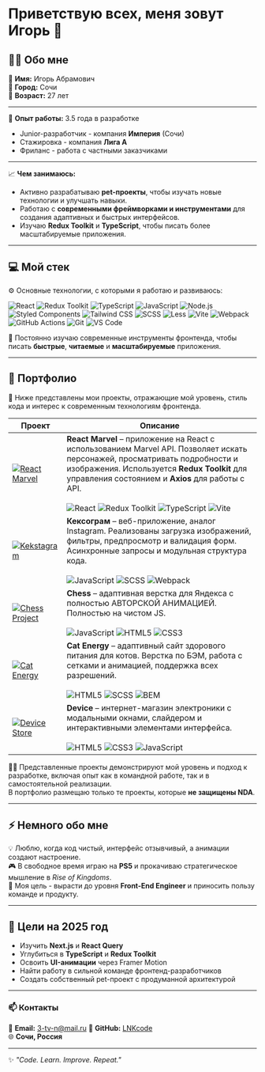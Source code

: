 # Приветствую всех, меня зовут Игорь 👋

## 👨‍💻 Обо мне

👤 **Имя:** Игорь Абрамович  
📍 **Город:** Сочи  
🎂 **Возраст:** 27 лет  

---

💼 **Опыт работы:** 3.5 года в разработке  
- Junior-разработчик - компания **Империя** (Сочи)  
- Стажировка - компания **Лига А**  
- Фриланс - работа с частными заказчиками  

---

📈 **Чем занимаюсь:**
- Активно разрабатываю **pet-проекты**, чтобы изучать новые технологии и улучшать навыки.  
- Работаю с **современными фреймворками и инструментами** для создания адаптивных и быстрых интерфейсов.  
- Изучаю **Redux Toolkit** и **TypeScript**, чтобы писать более масштабируемые приложения.  

---

## 💻 Мой стек

⚙️ Основные технологии, с которыми я работаю и развиваюсь:

![React](https://img.shields.io/badge/-React-20232A?style=for-the-badge&logo=react)
![Redux Toolkit](https://img.shields.io/badge/-Redux%20Toolkit-764ABC?style=for-the-badge&logo=redux)
![TypeScript](https://img.shields.io/badge/-TypeScript-007ACC?style=for-the-badge&logo=typescript)
![JavaScript](https://img.shields.io/badge/-JavaScript-F7DF1E?style=for-the-badge&logo=javascript)
![Node.js](https://img.shields.io/badge/-Node.js-339933?style=for-the-badge&logo=node.js)
![Styled Components](https://img.shields.io/badge/-Styled%20Components-DB7093?style=for-the-badge&logo=styledcomponents)
![Tailwind CSS](https://img.shields.io/badge/-Tailwind%20CSS-06B6D4?style=for-the-badge&logo=tailwindcss)
![SCSS](https://img.shields.io/badge/-SCSS-CC6699?style=for-the-badge&logo=sass)
![Less](https://img.shields.io/badge/-Less-1D365D?style=for-the-badge&logo=less)
![Vite](https://img.shields.io/badge/-Vite-646CFF?style=for-the-badge&logo=vite)
![Webpack](https://img.shields.io/badge/-Webpack-8DD6F9?style=for-the-badge&logo=webpack)
![GitHub Actions](https://img.shields.io/badge/-GitHub%20Actions-2088FF?style=for-the-badge&logo=githubactions)
![Git](https://img.shields.io/badge/-Git-F05032?style=for-the-badge&logo=git)
![VS Code](https://img.shields.io/badge/-VS%20Code-007ACC?style=for-the-badge&logo=visualstudiocode)

🧠 Постоянно изучаю современные инструменты фронтенда, чтобы писать **быстрые**, **читаемые** и **масштабируемые** приложения.

---

## 🧩 Портфолио

🎨 Ниже представлены мои проекты, отражающие мой уровень, стиль кода и интерес к современным технологиям фронтенда.

| Проект | Описание |
|--------|-----------|
| [![React Marvel](https://via.placeholder.com/300x160?text=React+Marvel)]([https://github.com/LNKcode/React-](https://github.com/LNKcode/React-Marvel)) | **React Marvel** – приложение на React с использованием Marvel API. Позволяет искать персонажей, просматривать подробности и изображения. Используется **Redux Toolkit** для управления состоянием и **Axios** для работы с API. <br><br>![React](https://img.shields.io/badge/-React-20232A?style=flat&logo=react) ![Redux Toolkit](https://img.shields.io/badge/-Redux%20Toolkit-764ABC?style=flat&logo=redux) ![TypeScript](https://img.shields.io/badge/-TypeScript-007ACC?style=flat&logo=typescript) ![Vite](https://img.shields.io/badge/-Vite-646CFF?style=flat&logo=vite) |
| [![Kekstagram](https://via.placeholder.com/300x160?text=Kekstagram)](https://lnkcode.github.io/1851473-kekstagram-31/#) | **Кексограм** – веб-приложение, аналог Instagram. Реализованы загрузка изображений, фильтры, предпросмотр и валидация форм. Асинхронные запросы и модульная структура кода. <br><br>![JavaScript](https://img.shields.io/badge/-JavaScript-F7DF1E?style=flat&logo=javascript) ![SCSS](https://img.shields.io/badge/-SCSS-CC6699?style=flat&logo=sass) ![Webpack](https://img.shields.io/badge/-Webpack-8DD6F9?style=flat&logo=webpack) |
| [![Chess Project](https://via.placeholder.com/300x160?text=Chess+Project)](https://lnkcode.github.io/chess/chess-build/) | **Chess** – адаптивная верстка для Яндекса с полностью АВТОРСКОЙ АНИМАЦИЕЙ. Полностью на чистом JS. <br><br>![JavaScript](https://img.shields.io/badge/-JavaScript-F7DF1E?style=flat&logo=javascript) ![HTML5](https://img.shields.io/badge/-HTML5-E34F26?style=flat&logo=html5) ![CSS3](https://img.shields.io/badge/-CSS3-1572B6?style=flat&logo=css3) |
| [![Cat Energy](https://via.placeholder.com/300x160?text=Cat+Energy)](https://lnkcode.github.io/Cat-Energy/) | **Cat Energy** – адаптивный сайт здорового питания для котов. Верстка по БЭМ, работа с сетками и анимацией, поддержка всех разрешений. <br><br>![HTML5](https://img.shields.io/badge/-HTML5-E34F26?style=flat&logo=html5) ![SCSS](https://img.shields.io/badge/-SCSS-CC6699?style=flat&logo=sass) ![BEM](https://img.shields.io/badge/-BEM-000000?style=flat&logo=bem) |
| [![Device Store](https://via.placeholder.com/300x160?text=Device+Store)](https://lnkcode.github.io/1851473-device-36/) | **Device** – интернет-магазин электроники с модальными окнами, слайдером и интерактивными элементами интерфейса. <br><br>![HTML5](https://img.shields.io/badge/-HTML5-E34F26?style=flat&logo=html5) ![CSS3](https://img.shields.io/badge/-CSS3-1572B6?style=flat&logo=css3) ![JavaScript](https://img.shields.io/badge/-JavaScript-F7DF1E?style=flat&logo=javascript) |


👨‍💻 Представленные проекты демонстрируют мой уровень и подход к разработке, включая опыт как в командной работе, так и в самостоятельной реализации.  
В портфолио размещаю только те проекты, которые **не защищены NDA**.

---

## ⚡ Немного обо мне

💡 Люблю, когда код чистый, интерфейс отзывчивый, а анимации создают настроение.  
🎮 В свободное время играю на **PS5** и прокачиваю стратегическое мышление в *Rise of Kingdoms*.  
🌱 Моя цель - вырасти до уровня **Front-End Engineer** и приносить пользу команде и продукту.

---

## 🎯 Цели на 2025 год

- Изучить **Next.js** и **React Query**  
- Углубиться в **TypeScript** и **Redux Toolkit**  
- Освоить **UI-анимации** через Framer Motion  
- Найти работу в сильной команде фронтенд-разработчиков  
- Создать собственный pet-проект с продуманной архитектурой

---

### 📫 Контакты
📧 **Email:** 3-tv-n@mail.ru 
💼 **GitHub:** [LNKcode](https://github.com/LNKcode)  
🌐 **Сочи, Россия**

---

✨ *"Code. Learn. Improve. Repeat."*

